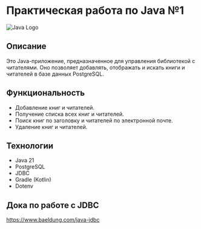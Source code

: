 # Практическая работа по Java №1

![Java Logo](https://upload.wikimedia.org/wikipedia/ru/thumb/3/39/Java_logo.svg/200px-Java_logo.svg.png)


## Описание

Это Java-приложение, предназначенное для  управления библиотекой с читателями. Оно позволяет добавлять, отображать и искать книги и читателей в базе данных PostgreSQL.

## Функциональность

- Добавление книг и читателей.
- Получение списка всех книг и читателей.
- Поиск книг по заголовку и читателей по электронной почте.
- Удаление книг и читателей.

## Технологии

- Java 21
- PostgreSQL
- JDBC
- Gradle (Kotlin)
- Dotenv

## Дока по работе с JDBC

https://www.baeldung.com/java-jdbc
